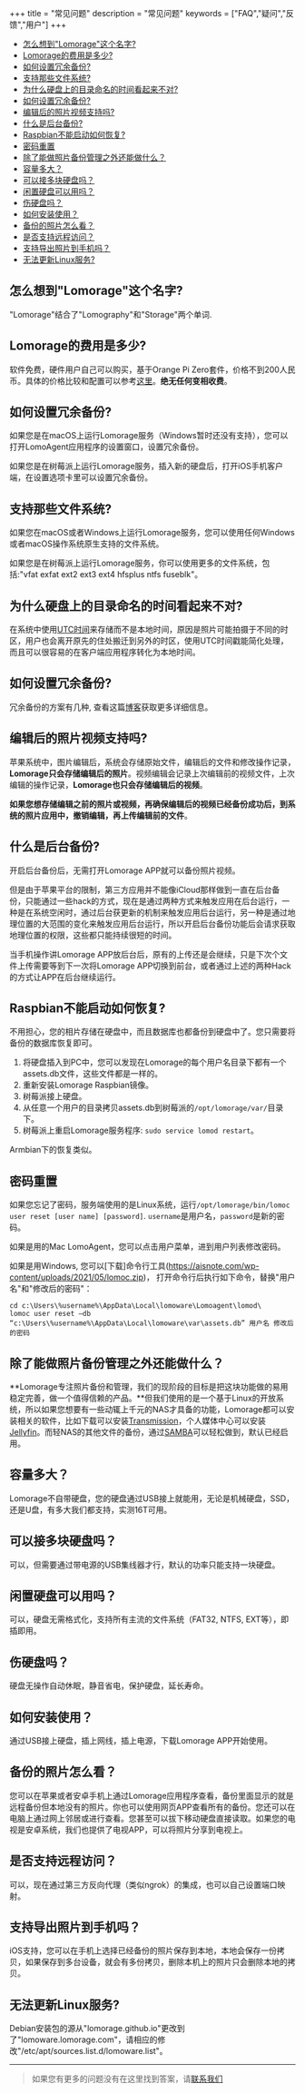 +++
title = "常见问题"
description = "常见问题"
keywords = ["FAQ","疑问","反馈","用户"]
+++

* [怎么想到"Lomorage"这个名字?](#怎么想到lomorage这个名字)
* [Lomorage的费用是多少?](#lomorage的费用是多少)
* [如何设置冗余备份?](#如何设置冗余备份)
* [支持那些文件系统?](#支持那些文件系统)
* [为什么硬盘上的目录命名的时间看起来不对?](#为什么硬盘上的目录命名的时间看起来不对)
* [如何设置冗余备份?](#如何设置冗余备份-1)
* [编辑后的照片视频支持吗?](#编辑后的照片视频支持吗)
* [什么是后台备份?](#什么是后台备份)
* [Raspbian不能启动如何恢复?](#raspbian不能启动如何恢复)
* [密码重置](#密码重置)
* [除了能做照片备份管理之外还能做什么？](#除了能做照片备份管理之外还能做什么)
* [容量多大？](#容量多大)
* [可以接多块硬盘吗？](#可以接多块硬盘吗)
* [闲置硬盘可以用吗？](#闲置硬盘可以用吗)
* [伤硬盘吗？](#伤硬盘吗)
* [如何安装使用？](#如何安装使用)
* [备份的照片怎么看？](#备份的照片怎么看)
* [是否支持远程访问？](#是否支持远程访问)
* [支持导出照片到手机吗？](#支持导出照片到手机吗)
* [无法更新Linux服务?](#无法更新linux服务)

## 怎么想到"Lomorage"这个名字?

"Lomorage"结合了"Lomography"和"Storage"两个单词.

## Lomorage的费用是多少?

软件免费，硬件用户自己可以购买，基于Orange Pi Zero套件，价格不到200人民币。具体的价格比较和配置可以参考[这里](/zh/compare)。**绝无任何变相收费**。

## 如何设置冗余备份?

如果您是在macOS上运行Lomorage服务（Windows暂时还没有支持），您可以打开LomoAgent应用程序的设置窗口，设置冗余备份。

如果您是在树莓派上运行Lomorage服务，插入新的硬盘后，打开iOS手机客户端，在设置选项卡里可以设置冗余备份。

## 支持那些文件系统?

如果您在macOS或者Windows上运行Lomorage服务，您可以使用任何Windows或者macOS操作系统原生支持的文件系统。

如果您是在树莓派上运行Lomorage服务，你可以使用更多的文件系统，包括:"vfat exfat ext2 ext3 ext4 hfsplus ntfs fuseblk"。

## 为什么硬盘上的目录命名的时间看起来不对?

在系统中使用[UTC时间](https://baike.baidu.com/item/%E5%8D%8F%E8%B0%83%E4%B8%96%E7%95%8C%E6%97%B6)来存储而不是本地时间，原因是照片可能拍摄于不同的时区，用户也会离开原先的住处搬迁到另外的时区，使用UTC时间戳能简化处理，而且可以很容易的在客户端应用程序转化为本地时间。

## 如何设置冗余备份?

冗余备份的方案有几种, 查看这篇[博客](/zh/blog/2019/12/24/raspberrypi-hd/)获取更多详细信息。

## 编辑后的照片视频支持吗?

苹果系统中，图片编辑后，系统会存储原始文件，编辑后的文件和修改操作记录，**Lomorage只会存储编辑后的照片**。视频编辑会记录上次编辑前的视频文件，上次编辑的操作记录，**Lomorage也只会存储编辑后的视频**。

**如果您想存储编辑之前的照片或视频，再确保编辑后的视频已经备份成功后，到系统的照片应用中，撤销编辑，再上传编辑前的文件**。

## 什么是后台备份?

开启后台备份后，无需打开Lomorage APP就可以备份照片视频。

但是由于苹果平台的限制，第三方应用并不能像iCloud那样做到一直在后台备份，只能通过一些hack的方式，现在是通过两种方式来触发应用在后台运行，一种是在系统空闲时，通过后台获更新的机制来触发应用后台运行，另一种是通过地理位置的大范围的变化来触发应用后台运行，所以开启后台备份功能后会请求获取地理位置的权限，这些都只能持续很短的时间。

当手机操作讲Lomorage APP放后台后，原有的上传还是会继续，只是下次个文件上传需要等到下一次将Lomorage APP切换到前台，或者通过上述的两种Hack的方式让APP在后台继续运行。

## Raspbian不能启动如何恢复?

不用担心，您的相片存储在硬盘中，而且数据库也都备份到硬盘中了。您只需要将备份的数据库恢复即可。

1. 将硬盘插入到PC中，您可以发现在Lomorage的每个用户名目录下都有一个assets.db文件，这些文件都是一样的。
2. 重新安装Lomorage Raspbian镜像。
3. 树莓派接上硬盘。
4. 从任意一个用户的目录拷贝assets.db到树莓派的`/opt/lomorage/var/`目录下。
5. 树莓派上重启Lomorage服务程序: `sudo service lomod restart`。

Armbian下的恢复类似。

## 密码重置

如果您忘记了密码，服务端使用的是Linux系统，运行`/opt/lomorage/bin/lomoc user reset [user name] [password]`. `username`是用户名，`password`是新的密码。

如果是用的Mac LomoAgent，您可以点击用户菜单，进到用户列表修改密码。

如果是用Windows, 您可以[下载]命令行工具(https://aisnote.com/wp-content/uploads/2021/05/lomoc.zip)， 打开命令行后执行如下命令，替换"用户名"和"修改后的密码"： 

```
cd c:\Users\%username%\AppData\Local\lomoware\Lomoagent\lomod\
lomoc user reset –db “c:\Users\%username%\AppData\Local\lomoware\var\assets.db” 用户名 修改后的密码
```

## 除了能做照片备份管理之外还能做什么？

**Lomorage专注照片备份和管理，我们的现阶段的目标是把这块功能做的易用稳定完善，做一个值得信赖的产品。**但我们使用的是一个基于Linux的开放系统，所以如果您想要有一些动辄上千元的NAS才具备的功能，Lomorage都可以安装相关的软件，比如下载可以安装[Transmission](https://transmissionbt.com/)，个人媒体中心可以安装[Jellyfin](https://jellyfin.org)。而轻NAS的其他文件的备份，通过[SAMBA](https://github.com/wupanhao/wupanhao.github.io/issues/1)可以轻松做到，默认已经启用。

## 容量多大？

Lomorage不自带硬盘，您的硬盘通过USB接上就能用，无论是机械硬盘，SSD，还是U盘，有多大我们都支持，实测16T可用。

## 可以接多块硬盘吗？

可以，但需要通过带电源的USB集线器才行，默认的功率只能支持一块硬盘。

## 闲置硬盘可以用吗？

可以，硬盘无需格式化，支持所有主流的文件系统（FAT32, NTFS, EXT等），即插即用。

## 伤硬盘吗？

硬盘无操作自动休眠，静音省电，保护硬盘，延长寿命。

## 如何安装使用？

通过USB接上硬盘，插上网线，插上电源，下载Lomorage APP开始使用。

## 备份的照片怎么看？

您可以在苹果或者安卓手机上通过Lomorage应用程序查看，备份里面显示的就是远程备份但本地没有的照片。你也可以使用网页APP查看所有的备份。您还可以在电脑上通过网上邻居或进行查看。您甚至可以拔下移动硬盘直接读取。如果您的电视是安卓系统，我们也提供了电视APP，可以将照片分享到电视上。

## 是否支持远程访问？
    
可以，现在通过第三方反向代理（类似ngrok）的集成，也可以自己设置端口映射。

## 支持导出照片到手机吗？

iOS支持，您可以在手机上选择已经备份的照片保存到本地，本地会保存一份拷贝，如果保存到多台设备，就会有多份拷贝，删除本机上的照片只会删除本地的拷贝。

## 无法更新Linux服务?

Debian安装包的源从"lomorage.github.io"更改到了"lomoware.lomorage.com"，请相应的修改"/etc/apt/sources.list.d/lomoware.list"。

---

> 如果您有更多的问题没有在这里找到答案，请[联系我们](/zh/contact)
